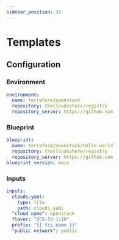 ```yaml
---
sidebar_position: 32
---
```


# Templates

## Configuration

### Environment

```yaml
environment:
  name: terraform/openstack
  repository: thecloudsphere/registry
  repository_server: https://github.com
```

### Blueprint

```yaml
blueprint:
  name: terraform/openstack/hello-world
  repository: thecloudsphere/registry
  repository_server: https://github.com
blueprint_version: main
```

### Inputs

```yaml
inputs:
  clouds.yaml:
    type: file
    path: clouds.yaml
  "cloud name": openstack
  flavor: "SCS-1V:1:10"
  prefix: "{{ tcs.name }}"
  "public network": public
```
